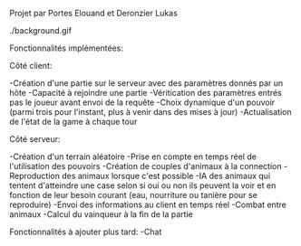 Projet par Portes Elouand et Deronzier Lukas


./background.gif

Fonctionnalités implémentées:

Côté client:

-Création d'une partie sur le serveur avec des paramètres donnés par un hôte
-Capacité à rejoindre une partie
-Véritication des paramètres entrés pas le joueur avant envoi de la requête
-Choix dynamique d'un pouvoir (parmi trois pour l'instant, plus à venir dans des mises à jour)
-Actualisation de l'état de la game à chaque tour


Côté serveur: 

-Création d'un terrain aléatoire
-Prise en compte en temps réel de l'utilisation des pouvoirs
-Création de couples d'animaux à la connection
-Reproduction des animaux lorsque c'est possible
-IA des animaux qui tentent d'atteindre une case selon si oui ou non ils peuvent la voir et en fonction de leur besoin courant (eau, nourriture ou tanière pour se reproduire)
-Envoi des informations au client en temps réel
-Combat entre animaux
-Calcul du vainqueur à la fin de la partie





Fonctionnalités à ajouter plus tard:
-Chat

